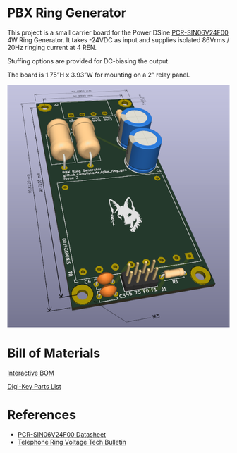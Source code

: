 # PBX Ring Generator

This project is a small carrier board for the Power DSine [PCR-SIN06V24F00](https://www.microsemi.com/document-portal/doc_view/10615-pcr-sin06series-datasheet) 4W Ring Generator.  It takes -24VDC as input and supplies isolated 86Vrms / 20Hz ringing current at 4 REN.

Stuffing options are provided for DC-biasing the output.

The board is 1.75”H x 3.93”W for mounting on a 2” relay panel.

![alt_text](https://raw.githubusercontent.com/hharte/pbx_ring_gen/main/doc/pbx_ring_gen.png "image_tooltip")


# Bill of Materials

[Interactive BOM](https://html-preview.github.io/?url=https://github.com/hharte/pbx_ring_gen/blob/main/hardware/bom/ibom.html)

[Digi-Key Parts List](https://www.digikey.com/en/mylists/list/BBLJD8V3Z4)


# References



* [PCR-SIN06V24F00 Datasheet](https://www.microsemi.com/document-portal/doc_view/10615-pcr-sin06series-datasheet)
* [Telephone Ring Voltage Tech Bulletin](https://www.sandman.com/knowledgebase/ring-voltage-tech-bulletin)
